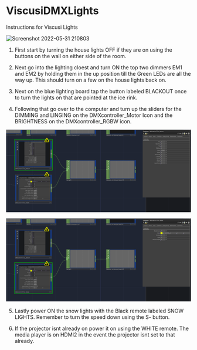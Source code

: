 # ViscusiDMXLights

Instructions for Viscusi Lights

![Screenshot 2022-05-31 210803](https://user-images.githubusercontent.com/26509343/171480884-2bef1173-204a-4824-b419-58b1980ff76f.png)

1. First start by turning the house lights OFF if they are on using the buttons on the wall on either side of the room.

2. Next go into the lighting cloest and turn ON the top two dimmers EM1 and EM2 by holding them in the up position till the Green LEDs are all the way up. This should          turn on a few on the house lights back on.

3. Next on the blue lighting board tap the button labeled BLACKOUT once to turn the lights on that are pointed at the ice rink.

4. Following that go over to the computer and turn up the sliders for the DIMMING and LINGING on the DMXcontroller_Motor Icon and the BRIGHTNESS on the DMXcontroller_RGBW icon.

![Screenshot 2022-12-09 224531](https://github.com/NYSCIexhibits/ViscusiDMXLights/blob/main/Screenshot%202022-12-09%20224441.png)

![Screenshot 2022-12-09 224441](https://github.com/NYSCIexhibits/ViscusiDMXLights/blob/270b13282b51a39c2fa9c8e52ade1c66212b6284/Screenshot%202022-12-09%20224531.png)

5. Lastly power ON the snow lights with the Black remote labeled SNOW LIGHTS. Remember to turn the speed down using the S- button.

6. If the projector isnt already on power it on using the WHITE remote. The media player is on HDMI2 in the event the projector isnt set to that already.


